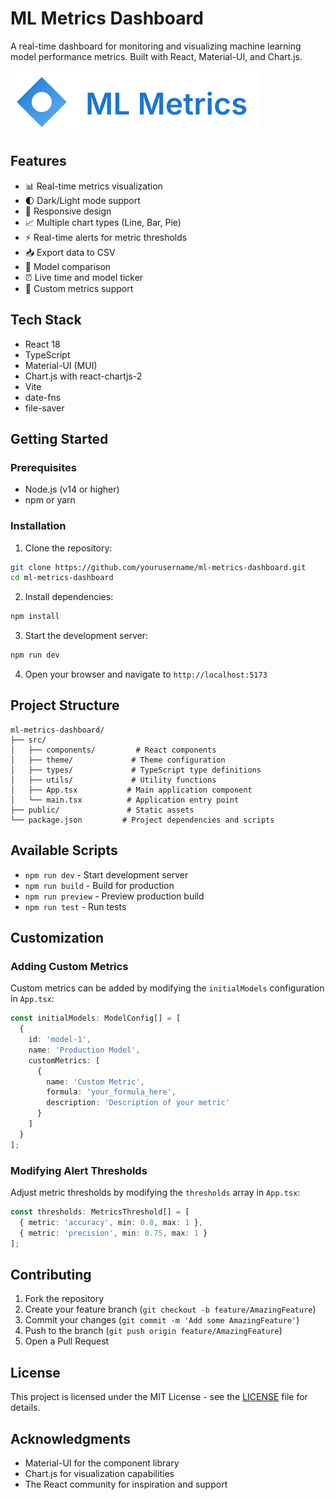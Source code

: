 # ML Metrics Dashboard

A real-time dashboard for monitoring and visualizing machine learning model performance metrics. Built with React, Material-UI, and Chart.js.

![ML Metrics Dashboard](public/logo.svg)

## Features

- 📊 Real-time metrics visualization
- 🌓 Dark/Light mode support
- 📱 Responsive design
- 📈 Multiple chart types (Line, Bar, Pie)
- ⚡ Real-time alerts for metric thresholds
- 📥 Export data to CSV
- 🔄 Model comparison
- ⏰ Live time and model ticker
- 📝 Custom metrics support

## Tech Stack

- React 18
- TypeScript
- Material-UI (MUI)
- Chart.js with react-chartjs-2
- Vite
- date-fns
- file-saver

## Getting Started

### Prerequisites

- Node.js (v14 or higher)
- npm or yarn

### Installation

1. Clone the repository:
```bash
git clone https://github.com/yourusername/ml-metrics-dashboard.git
cd ml-metrics-dashboard
```

2. Install dependencies:
```bash
npm install
```

3. Start the development server:
```bash
npm run dev
```

4. Open your browser and navigate to `http://localhost:5173`

## Project Structure

```
ml-metrics-dashboard/
├── src/
│   ├── components/         # React components
│   ├── theme/             # Theme configuration
│   ├── types/             # TypeScript type definitions
│   ├── utils/             # Utility functions
│   ├── App.tsx           # Main application component
│   └── main.tsx          # Application entry point
├── public/               # Static assets
└── package.json         # Project dependencies and scripts
```

## Available Scripts

- `npm run dev` - Start development server
- `npm run build` - Build for production
- `npm run preview` - Preview production build
- `npm run test` - Run tests

## Customization

### Adding Custom Metrics

Custom metrics can be added by modifying the `initialModels` configuration in `App.tsx`:

```typescript
const initialModels: ModelConfig[] = [
  {
    id: 'model-1',
    name: 'Production Model',
    customMetrics: [
      {
        name: 'Custom Metric',
        formula: 'your_formula_here',
        description: 'Description of your metric'
      }
    ]
  }
];
```

### Modifying Alert Thresholds

Adjust metric thresholds by modifying the `thresholds` array in `App.tsx`:

```typescript
const thresholds: MetricsThreshold[] = [
  { metric: 'accuracy', min: 0.8, max: 1 },
  { metric: 'precision', min: 0.75, max: 1 }
];
```

## Contributing

1. Fork the repository
2. Create your feature branch (`git checkout -b feature/AmazingFeature`)
3. Commit your changes (`git commit -m 'Add some AmazingFeature'`)
4. Push to the branch (`git push origin feature/AmazingFeature`)
5. Open a Pull Request

## License

This project is licensed under the MIT License - see the [LICENSE](LICENSE) file for details.

## Acknowledgments

- Material-UI for the component library
- Chart.js for visualization capabilities
- The React community for inspiration and support